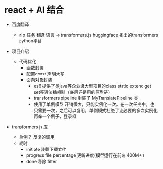 # react + AI  结合

- 百度翻译
    - nlp   任务    翻译
        语言 -> transformers.js huggingface 推出的transformers python平替

- 项目介绍
    - 代码优化
        - 函数封装
        - 配置const 声明大写
        - 面向对象封装
            - es6 提供了类java等企业级大型项目的class static extend get set等语法糖机制（底层还是用的原型链）
            - transformers pipeline 封装了 MyTranslatePipeline 类
            - 使用了单例模型
                开销很大，只能实例化一次。在一次任务中，也只需要一次，之后可以复用，单例模式杜绝了没必要的多次实例化
                再举一个例子，登录框

- transformers  js 库
    - 单例？
        反复的调用
    - 耗时
        - initiate
            装载下载文件
        - progress
            file percentage
            更新进度(模型运行在前端 400M+ )
        - done
            移除 filter 